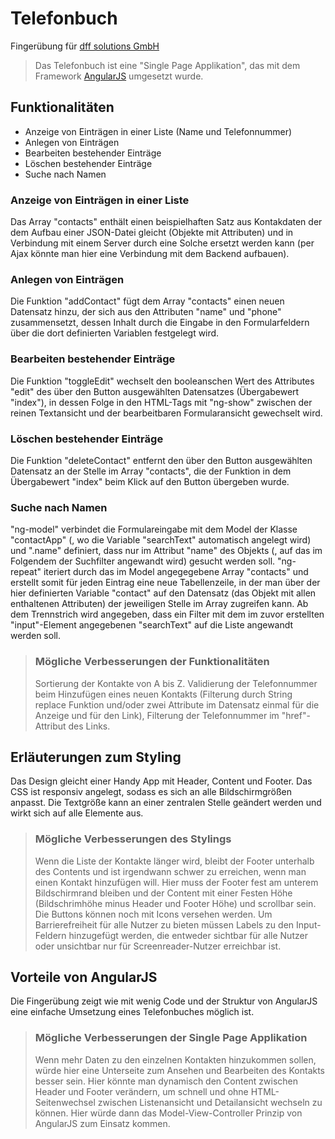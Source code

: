 ﻿# Telefonbuch
Fingerübung für [dff solutions GmbH](https://dff-solutions.de/)

> Das Telefonbuch ist eine "Single Page Applikation", das mit dem Framework [AngularJS](http://angularjs.org) umgesetzt wurde.

## Funktionalitäten

* Anzeige von Einträgen in einer Liste (Name und Telefonnummer)
* Anlegen von Einträgen
* Bearbeiten bestehender Einträge
* Löschen bestehender Einträge
* Suche nach Namen

### Anzeige von Einträgen in einer Liste

Das Array "contacts" enthält einen beispielhaften Satz aus Kontakdaten der dem Aufbau einer JSON-Datei gleicht (Objekte mit Attributen) und in Verbindung mit einem Server durch eine Solche ersetzt werden kann (per Ajax könnte man hier eine Verbindung mit dem Backend aufbauen).

### Anlegen von Einträgen

Die Funktion "addContact" fügt dem Array "contacts" einen neuen Datensatz hinzu, der sich aus den Attributen "name" und "phone" zusammensetzt, dessen Inhalt durch die Eingabe in den Formularfeldern über die dort definierten Variablen festgelegt wird.

### Bearbeiten bestehender Einträge

Die Funktion "toggleEdit" wechselt den booleanschen Wert des Attributes "edit" des über den Button ausgewählten Datensatzes (Übergabewert "index"), in dessen Folge in den HTML-Tags mit "ng-show" zwischen der reinen Textansicht und der bearbeitbaren Formularansicht gewechselt wird.

### Löschen bestehender Einträge

Die Funktion "deleteContact" entfernt den über den Button ausgewählten Datensatz an der Stelle im Array "contacts", die der Funktion in dem Übergabewert "index" beim Klick auf den Button übergeben wurde.

### Suche nach Namen

"ng-model" verbindet die Formulareingabe mit dem Model der Klasse "contactApp" (, wo die Variable "searchText" automatisch angelegt wird) und ".name" definiert, dass nur im Attribut "name" des Objekts (, auf das im Folgendem der Suchfilter angewandt wird) gesucht werden soll.
"ng-repeat" iteriert durch das im Model angegegebene Array "contacts" und erstellt somit für jeden Eintrag eine neue Tabellenzeile, in der man über der hier definierten Variable "contact" auf den Datensatz (das Objekt mit allen enthaltenen Attributen) der jeweiligen Stelle im Array zugreifen kann. Ab dem Trennstrich wird angegeben, dass ein Filter mit dem im zuvor erstellten "input"-Element angegebenen "searchText" auf die Liste angewandt werden soll.

> ### Mögliche Verbesserungen der Funktionalitäten
>
> Sortierung der Kontakte von A bis Z. Validierung der Telefonnummer beim Hinzufügen eines neuen Kontakts (Filterung durch String replace Funktion und/oder zwei Attribute im Datensatz einmal für die Anzeige und für den Link), Filterung der Telefonnummer im "href"-Attribut des Links.

## Erläuterungen zum Styling

Das Design gleicht einer Handy App mit Header, Content und Footer. Das CSS ist responsiv angelegt, sodass es sich an alle Bildschirmgrößen anpasst. Die Textgröße kann an einer zentralen Stelle geändert werden und wirkt sich auf alle Elemente aus.

> ### Mögliche Verbesserungen des Stylings
>
> Wenn die Liste der Kontakte länger wird, bleibt der Footer unterhalb des Contents und ist irgendwann schwer zu erreichen, wenn man einen Kontakt hinzufügen will. Hier muss der Footer fest am unterem Bildschirmrand bleiben und der Content mit einer Festen Höhe (Bildschrimhöhe minus Header und Footer Höhe) und scrollbar sein. Die Buttons können noch mit Icons versehen werden. Um Barrierefreiheit für alle Nutzer zu bieten müssen Labels zu den Input-Feldern hinzugefügt werden, die entweder sichtbar für alle Nutzer oder unsichtbar nur für Screenreader-Nutzer erreichbar ist.

## Vorteile von AngularJS

Die Fingerübung zeigt wie mit wenig Code und der Struktur von AngularJS eine einfache Umsetzung eines Telefonbuches möglich ist.

> ### Mögliche Verbesserungen der Single Page Applikation
>
> Wenn mehr Daten zu den einzelnen Kontakten hinzukommen sollen, würde hier eine Unterseite zum Ansehen und Bearbeiten des Kontakts besser sein. Hier könnte man dynamisch den Content zwischen Header und Footer verändern, um schnell und ohne HTML-Seitenwechsel zwischen Listenansicht und Detailansicht wechseln zu können. Hier würde dann das Model-View-Controller Prinzip von AngularJS zum Einsatz kommen.
